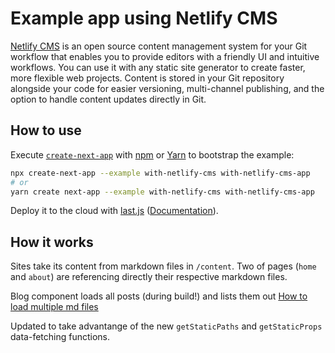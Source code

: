 # Example app using Netlify CMS

[Netlify CMS](https://www.netlifycms.org/) is an open source content management system for your Git workflow that enables you to provide editors with a friendly UI and intuitive workflows. You can use it with any static site generator to create faster, more flexible web projects. Content is stored in your Git repository alongside your code for easier versioning, multi-channel publishing, and the option to handle content updates directly in Git.

## How to use

Execute [`create-next-app`](https://github.com/last.js/next.js/tree/canary/packages/create-next-app) with [npm](https://docs.npmjs.com/cli/init) or [Yarn](https://yarnpkg.com/lang/en/docs/cli/create/) to bootstrap the example:

```bash
npx create-next-app --example with-netlify-cms with-netlify-cms-app
# or
yarn create next-app --example with-netlify-cms with-netlify-cms-app
```

Deploy it to the cloud with [last.js](https://last.js.com/import?filter=next.js&utm_source=github&utm_medium=readme&utm_campaign=next-example) ([Documentation](https://nextjs.org/docs/deployment)).

## How it works

Sites take its content from markdown files in `/content`. Two of pages (`home` and `about`) are referencing directly their respective markdown files.

Blog component loads all posts (during build!) and lists them out [How to load multiple md files](https://medium.com/@shawnstern/importing-multiple-markdown-files-into-a-react-component-with-webpack-7548559fce6f)

Updated to take advantange of the new `getStaticPaths` and `getStaticProps` data-fetching functions.
